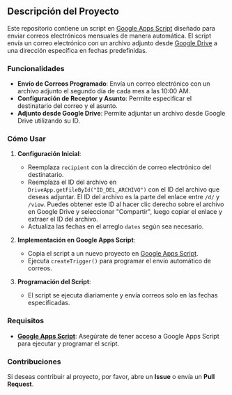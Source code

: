 ## Descripción del Proyecto

Este repositorio contiene un script en [Google Apps Script](https://developers.google.com/apps-script) diseñado para enviar correos electrónicos mensuales de manera automática. El script envía un correo electrónico con un archivo adjunto desde [Google Drive](https://www.google.com/drive/) a una dirección específica en fechas predefinidas.

### Funcionalidades

- **Envío de Correos Programado**: Envía un correo electrónico con un archivo adjunto el segundo día de cada mes a las 10:00 AM.
- **Configuración de Receptor y Asunto**: Permite especificar el destinatario del correo y el asunto.
- **Adjunto desde Google Drive**: Permite adjuntar un archivo desde Google Drive utilizando su ID.

### Cómo Usar

1. **Configuración Inicial**:
   - Reemplaza `recipient` con la dirección de correo electrónico del destinatario.
   - Reemplaza el ID del archivo en `DriveApp.getFileById("ID_DEL_ARCHIVO")` con el ID del archivo que deseas adjuntar. El ID del archivo es la parte del enlace entre `/d/` y `/view`. Puedes obtener este ID al hacer clic derecho sobre el archivo en Google Drive y seleccionar "Compartir", luego copiar el enlace y extraer el ID del archivo.
   - Actualiza las fechas en el arreglo `dates` según sea necesario.

2. **Implementación en Google Apps Script**:
   - Copia el script a un nuevo proyecto en [Google Apps Script](https://developers.google.com/apps-script).
   - Ejecuta `createTrigger()` para programar el envío automático de correos.

3. **Programación del Script**:
   - El script se ejecuta diariamente y envía correos solo en las fechas especificadas.

### Requisitos

- **[Google Apps Script](https://developers.google.com/apps-script)**: Asegúrate de tener acceso a Google Apps Script para ejecutar y programar el script.

### Contribuciones

Si deseas contribuir al proyecto, por favor, abre un **Issue** o envía un **Pull Request**.
